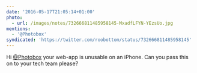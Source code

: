 ```yaml
---
date: '2016-05-17T21:05:14+01:00'
photo:
  - url: /images/notes/732666811485958145-MxadfLFYN-YEzsUo.jpg
mentions:
  - '@Photobox'
syndicated: 'https://twitter.com/roobottom/status/732666811485958145'
---
```

Hi [@Photobox](https://twitter.com/@Photobox) your web-app is unusable on an iPhone. Can you pass this on to your tech team please? 
